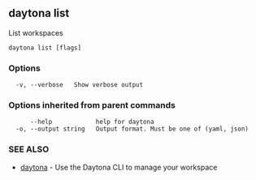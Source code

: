 ## daytona list

List workspaces

```
daytona list [flags]
```

### Options

```
  -v, --verbose   Show verbose output
```

### Options inherited from parent commands

```
      --help            help for daytona
  -o, --output string   Output format. Must be one of (yaml, json)
```

### SEE ALSO

* [daytona](daytona.md)	 - Use the Daytona CLI to manage your workspace

